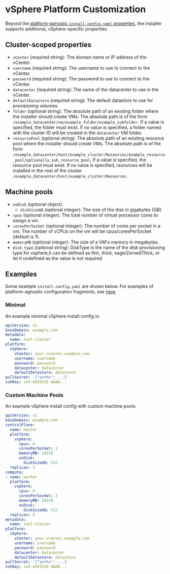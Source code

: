# vSphere Platform Customization

Beyond the [platform-agnostic `install-config.yaml` properties](../customization.md#platform-customization), the installer supports additional, vSphere-specific properties.

## Cluster-scoped properties

* `vCenter` (required string): The domain name or IP address of the vCenter.
* `username` (required string): The username to use to connect to the vCenter.
* `password` (required string): The password to use to connect to the vCenter.
* `datacenter` (required string): The name of the datacenter to use in the vCenter.
* `defaultDatastore` (required string): The default datastore to use for provisioning volumes.
* `folder` (optional string): The absolute path of an existing folder where the installer should create VMs. The absolute path is of the form `/example_datacenter/vm/example_folder/example_subfolder`. If a value is specified, the folder must exist. If no value is specified, a folder named with the cluster ID will be created in the `datacenter` VM folder.
* `resourcePool` (optional string): The absolute path of an existing resource pool where the installer should create VMs. The absolute path is of the form `/example_datacenter/host/example_cluster/Resources/example_resource_pool/optionally_sub_resource_pool`. If a value is specified, the resource pool must exist. If no value is specified, resources will be installed in the root of the cluster `/example_datacenter/host/example_cluster/Resources`.

## Machine pools

* `osDisk` (optional object):
    * `diskSizeGB` (optional integer): The size of the disk in gigabytes (GB).
* `cpus` (optional integer): The total number of virtual processor cores to assign a vm.
* `coresPerSocket` (optional integer): The number of cores per socket in a vm. The number of vCPUs on the vm will be cpus/coresPerSocket (default is 1).
* `memoryMB` (optional integer): The size of a VM's memory in megabytes.
* `disk_type` (optional string): DiskType is the name of the disk provisioning type for vsphere,it can be defined as thin, thick, eagerZeroedThick, or let it undefined as the value is not required

## Examples

Some example `install-config.yaml` are shown below.
For examples of platform-agnostic configuration fragments, see [here](../customization.md#examples).

### Minimal

An example minimal vSphere install config is:

```yaml
apiVersion: v1
baseDomain: example.com
metadata:
  name: test-cluster
platform:
  vSphere:
    vCenter: your.vcenter.example.com
    username: username
    password: password
    datacenter: datacenter
    defaultDatastore: datastore
pullSecret: '{"auths": ...}'
sshKey: ssh-ed25519 AAAA...
```

### Custom Machine Pools

An example vSphere install config with custom machine pools:
```yaml
apiVersion: v1
baseDomain: example.com
controlPlane:
  name: master
  platform:
    vsphere:
      cpus: 8
      coresPerSocket: 2
      memoryMB: 24576
      osDisk:
        diskSizeGB: 512
  replicas: 3
compute:
- name: worker
  platform:
    vsphere:
      cpus: 8
      coresPerSocket: 2
      memoryMB: 24576
      osDisk:
        diskSizeGB: 512
  replicas: 5
metadata:
  name: test-cluster
platform:
  vSphere:
    vCenter: your.vcenter.example.com
    username: username
    password: password
    datacenter: datacenter
    defaultDatastore: datastore
pullSecret: '{"auths": ...}'
sshKey: ssh-ed25519 AAAA...
```
